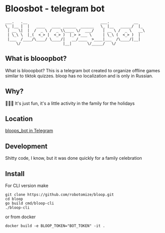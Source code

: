 # Bloosbot - telegram bot
```
___.   .__                                 ___.           __   
\_ |__ |  |   ____   ____ ______  ______   \_ |__   _____/  |_ 
 | __ \|  |  /  _ \ /  _ \\____ \/  ___/    | __ \ /  _ \   __\
 | \_\ \  |_(  <_> |  <_> )  |_> >___ \     | \_\ (  <_> )  |  
 |___  /____/\____/ \____/|   __/____  >____|___  /\____/|__|  
     \/                   |__|       \/_____/   \/                                                                          
```
## What is blooopbot?
What is blooopbot? This is a telegram bot created to organize offline games similar to tiktok quizzes. bloop has no localization and is only in Russian.

## Why?
🎄🎄🎄 It's just fun, it's a little activity in the family for the holidays

## Location
[bloops_bot in Telegram](https://t.me/bloops_bot)

## Development
Shitty code, I know, but it was done quickly for a family celebration

## Install
For CLI version make 
```
git clone https://github.com/robotomize/bloop.git
cd bloop
go build cmd/bloop-cli
./bloop-cli
```
or from docker
```
docker build -e BLOOP_TOKEN="BOT_TOKEN" -it . 
```